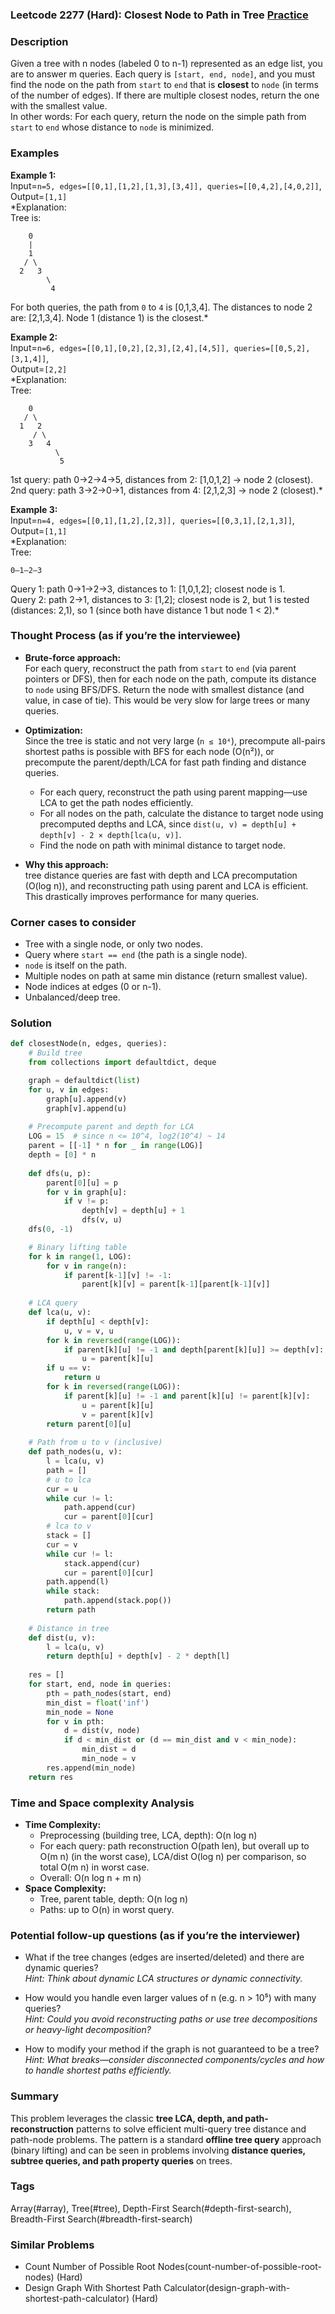 ### Leetcode 2277 (Hard): Closest Node to Path in Tree [Practice](https://leetcode.com/problems/closest-node-to-path-in-tree)

### Description  
Given a tree with n nodes (labeled 0 to n-1) represented as an edge list, you are to answer m queries. Each query is `[start, end, node]`, and you must find the node on the path from `start` to `end` that is **closest** to `node` (in terms of the number of edges). If there are multiple closest nodes, return the one with the smallest value.  
In other words: For each query, return the node on the simple path from `start` to `end` whose distance to `node` is minimized.

### Examples  

**Example 1:**  
Input=`n=5, edges=[[0,1],[1,2],[1,3],[3,4]], queries=[[0,4,2],[4,0,2]]`,  
Output=`[1,1]`  
*Explanation:  
Tree is:  
```
    0
    |
    1
   / \
  2   3
        \
         4
```
For both queries, the path from `0` to `4` is [0,1,3,4]. The distances to node 2 are: [2,1,3,4]. Node 1 (distance 1) is the closest.*

**Example 2:**  
Input=`n=6, edges=[[0,1],[0,2],[2,3],[2,4],[4,5]], queries=[[0,5,2],[3,1,4]]`,  
Output=`[2,2]`  
*Explanation:  
Tree:  
```
    0
   / \
  1   2
     / \
    3   4
          \
           5
```
1st query: path 0→2→4→5, distances from 2: [1,0,1,2] → node 2 (closest).  
2nd query: path 3→2→0→1, distances from 4: [2,1,2,3] → node 2 (closest).*

**Example 3:**  
Input=`n=4, edges=[[0,1],[1,2],[2,3]], queries=[[0,3,1],[2,1,3]]`,  
Output=`[1,1]`  
*Explanation:  
Tree:  
```
0—1—2—3
```
Query 1: path 0→1→2→3, distances to 1: [1,0,1,2]; closest node is 1.  
Query 2: path 2→1, distances to 3: [1,2]; closest node is 2, but 1 is tested (distances: 2,1), so 1 (since both have distance 1 but node 1 < 2).*

### Thought Process (as if you’re the interviewee)  
- **Brute-force approach:**  
  For each query, reconstruct the path from `start` to `end` (via parent pointers or DFS), then for each node on the path, compute its distance to `node` using BFS/DFS. Return the node with smallest distance (and value, in case of tie). This would be very slow for large trees or many queries.

- **Optimization:**  
  Since the tree is static and not very large (`n ≤ 10⁴`), precompute all-pairs shortest paths is possible with BFS for each node (O(n²)), or precompute the parent/depth/LCA for fast path finding and distance queries.

  - For each query, reconstruct the path using parent mapping—use LCA to get the path nodes efficiently.
  - For all nodes on the path, calculate the distance to target node using precomputed depths and LCA, since `dist(u, v) = depth[u] + depth[v] - 2 × depth[lca(u, v)]`.
  - Find the node on path with minimal distance to target node.

- **Why this approach:**  
  tree distance queries are fast with depth and LCA precomputation (O(log n)), and reconstructing path using parent and LCA is efficient. This drastically improves performance for many queries.

### Corner cases to consider  
- Tree with a single node, or only two nodes.
- Query where `start == end` (the path is a single node).
- `node` is itself on the path.
- Multiple nodes on path at same min distance (return smallest value).
- Node indices at edges (0 or n-1).
- Unbalanced/deep tree.

### Solution

```python
def closestNode(n, edges, queries):
    # Build tree
    from collections import defaultdict, deque

    graph = defaultdict(list)
    for u, v in edges:
        graph[u].append(v)
        graph[v].append(u)
    
    # Precompute parent and depth for LCA
    LOG = 15  # since n <= 10^4, log2(10^4) ~ 14
    parent = [[-1] * n for _ in range(LOG)]
    depth = [0] * n
    
    def dfs(u, p):
        parent[0][u] = p
        for v in graph[u]:
            if v != p:
                depth[v] = depth[u] + 1
                dfs(v, u)
    dfs(0, -1)

    # Binary lifting table
    for k in range(1, LOG):
        for v in range(n):
            if parent[k-1][v] != -1:
                parent[k][v] = parent[k-1][parent[k-1][v]]
    
    # LCA query
    def lca(u, v):
        if depth[u] < depth[v]:
            u, v = v, u
        for k in reversed(range(LOG)):
            if parent[k][u] != -1 and depth[parent[k][u]] >= depth[v]:
                u = parent[k][u]
        if u == v:
            return u
        for k in reversed(range(LOG)):
            if parent[k][u] != -1 and parent[k][u] != parent[k][v]:
                u = parent[k][u]
                v = parent[k][v]
        return parent[0][u]
    
    # Path from u to v (inclusive)
    def path_nodes(u, v):
        l = lca(u, v)
        path = []
        # u to lca
        cur = u
        while cur != l:
            path.append(cur)
            cur = parent[0][cur]
        # lca to v
        stack = []
        cur = v
        while cur != l:
            stack.append(cur)
            cur = parent[0][cur]
        path.append(l)
        while stack:
            path.append(stack.pop())
        return path
    
    # Distance in tree
    def dist(u, v):
        l = lca(u, v)
        return depth[u] + depth[v] - 2 * depth[l]
    
    res = []
    for start, end, node in queries:
        pth = path_nodes(start, end)
        min_dist = float('inf')
        min_node = None
        for v in pth:
            d = dist(v, node)
            if d < min_dist or (d == min_dist and v < min_node):
                min_dist = d
                min_node = v
        res.append(min_node)
    return res
```

### Time and Space complexity Analysis  

- **Time Complexity:**  
  - Preprocessing (building tree, LCA, depth): O(n log n)
  - For each query: path reconstruction O(path len), but overall up to O(m n) (in the worst case), LCA/dist O(log n) per comparison, so total O(m n) in worst case.
  - Overall: O(n log n + m n)
- **Space Complexity:**  
  - Tree, parent table, depth: O(n log n)
  - Paths: up to O(n) in worst query.

### Potential follow-up questions (as if you’re the interviewer)  

- What if the tree changes (edges are inserted/deleted) and there are dynamic queries?  
  *Hint: Think about dynamic LCA structures or dynamic connectivity.*

- How would you handle even larger values of n (e.g. n > 10⁵) with many queries?  
  *Hint: Could you avoid reconstructing paths or use tree decompositions or heavy-light decomposition?*

- How to modify your method if the graph is not guaranteed to be a tree?  
  *Hint: What breaks—consider disconnected components/cycles and how to handle shortest paths efficiently.*

### Summary
This problem leverages the classic **tree LCA, depth, and path-reconstruction** patterns to solve efficient multi-query tree distance and path-node problems. The pattern is a standard **offline tree query** approach (binary lifting) and can be seen in problems involving **distance queries, subtree queries, and path property queries** on trees.

### Tags
Array(#array), Tree(#tree), Depth-First Search(#depth-first-search), Breadth-First Search(#breadth-first-search)

### Similar Problems
- Count Number of Possible Root Nodes(count-number-of-possible-root-nodes) (Hard)
- Design Graph With Shortest Path Calculator(design-graph-with-shortest-path-calculator) (Hard)